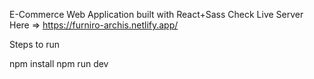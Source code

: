 E-Commerce Web Application built with React+Sass
Check Live Server Here => https://furniro-archis.netlify.app/



Steps to run 

npm install
npm run dev 
